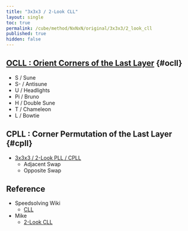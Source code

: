```yaml
---
title: "3x3x3 / 2-Look CLL"
layout: single
toc: true
permalink: /cube/method/NxNxN/original/3x3x3/2_look_cll
published: true
hidden: false
---
```


<head>
  <base target="_blank">
</head>



## [OCLL : Orient Corners of the Last Layer](/cube/method/NxNxN/original/3x3x3/2_look_cll/ocll) {#ocll}

- S / Sune
- S- / Antisune
- U / Headlights
- Pi / Bruno
- H / Double Sune
- T / Chameleon
- L / Bowtie



## CPLL : Corner Permutation of the Last Layer {#cpll}

- [3x3x3 / 2-Look PLL / CPLL](/cube/method/NxNxN/original/3x3x3/2_look_pll/cpll)
  - Adjacent Swap
  - Opposite Swap



## Reference

- Speedsolving Wiki
  - [CLL](https://www.speedsolving.com/wiki/index.php/CLL_algorithms_(3x3x3))
- Mike
  - [2-Look CLL](https://logiqx.github.io/cubing-algs/html/2lcll.html)
